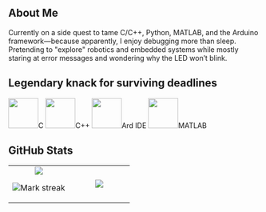 ## About Me
Currently on a side quest to tame C/C++, Python, MATLAB, and the Arduino framework—because apparently, I enjoy debugging more than sleep. Pretending to "explore" robotics and embedded systems while mostly staring at error messages and wondering why the LED won’t blink.

##  Legendary knack for surviving deadlines
<img src="https://cdn.jsdelivr.net/gh/devicons/devicon/icons/c/c-original.svg" width="60"/>C
<img src="https://cdn.jsdelivr.net/gh/devicons/devicon@latest/icons/cplusplus/cplusplus-original.svg" width="60" />C++
<img src="https://cdn.jsdelivr.net/gh/devicons/devicon/icons/arduino/arduino-original.svg" width="60"/>Ard IDE
<img src="https://cdn.jsdelivr.net/gh/devicons/devicon/icons/matlab/matlab-original.svg" width="60"/>MATLAB
          
## GitHub Stats

<table><tbody><tr border="none"><td width="50%" align="center">
<img align="center" src="https://readme-stats-fork-mauve.vercel.app/api/?username=TF-141-0&theme=dark&show_icons=true&count_private=true">

<img alt="Mark streak" src="https://github-readme-streak-stats-five-roan.vercel.app?user=TF-141-0&theme=dark"></td><td width="50%" align="center">
<img align="center" src="https://readme-stats-fork-mauve.vercel.app/api/top-langs/?username=TF-141-0&theme=dark&hide_border=false&no-bg=true&no-frame=true&langs_count=6"></td></tr></tbody></table>
